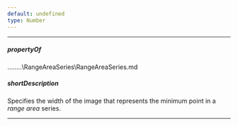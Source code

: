 ```yaml
---
default: undefined
type: Number
---
```

---
##### propertyOf
..\..\..\..\RangeAreaSeries\RangeAreaSeries.md

##### shortDescription
Specifies the width of the image that represents the minimum point in a *range area* series.

---
